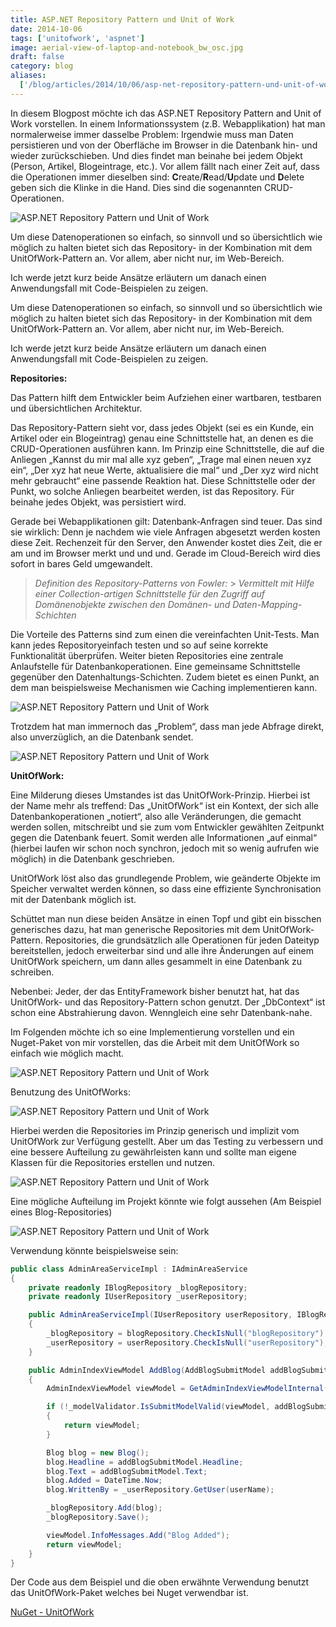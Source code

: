 ```yaml
---
title: ASP.NET Repository Pattern und Unit of Work
date: 2014-10-06
tags: ['unitofwork', 'aspnet']
image: aerial-view-of-laptop-and-notebook_bw_osc.jpg
draft: false
category: blog
aliases:
  ['/blog/articles/2014/10/06/asp-net-repository-pattern-und-unit-of-work/']
---
```


In diesem Blogpost möchte ich das ASP.NET Repository Pattern and Unit of Work vorstellen. In einem Informationssystem (z.B. Webapplikation) hat man normalerweise immer dasselbe Problem: Irgendwie muss man Daten persistieren und von der Oberfläche im Browser in die Datenbank hin- und wieder zurückschieben. Und dies findet man beinahe bei jedem Objekt (Person, Artikel, Blogeintrage, etc.). Vor allem fällt nach einer Zeit auf, dass die Operationen immer dieselben sind: **C**reate/**R**ead/**U**pdate und **D**elete geben sich die Klinke in die Hand. Dies sind die sogenannten CRUD-Operationen.

![ASP.NET Repository Pattern und Unit of Work](https://cdn.offering.solutions/img/articles/2014-10-06/01.png)

Um diese Datenoperationen so einfach, so sinnvoll und so übersichtlich wie möglich zu halten bietet sich das Repository- in der Kombination mit dem UnitOfWork-Pattern an. Vor allem, aber nicht nur, im Web-Bereich.

Ich werde jetzt kurz beide Ansätze erläutern um danach einen Anwendungsfall mit Code-Beispielen zu zeigen.

Um diese Datenoperationen so einfach, so sinnvoll und so übersichtlich wie möglich zu halten bietet sich das Repository- in der Kombination mit dem UnitOfWork-Pattern an. Vor allem, aber nicht nur, im Web-Bereich.

Ich werde jetzt kurz beide Ansätze erläutern um danach einen Anwendungsfall mit Code-Beispielen zu zeigen.

**Repositories:**

Das Pattern hilft dem Entwickler beim Aufziehen einer wartbaren, testbaren und übersichtlichen Architektur.

Das Repository-Pattern sieht vor, dass jedes Objekt (sei es ein Kunde, ein Artikel oder ein Blogeintrag) genau eine Schnittstelle hat, an denen es die CRUD-Operationen ausführen kann. Im Prinzip eine Schnittstelle, die auf die Anliegen „Kannst du mir mal alle xyz geben“, „Trage mal einen neuen xyz ein“, „Der xyz hat neue Werte, aktualisiere die mal“ und „Der xyz wird nicht mehr gebraucht“ eine passende Reaktion hat. Diese Schnittstelle oder der Punkt, wo solche Anliegen bearbeitet werden, ist das Repository. Für beinahe jedes Objekt, was persistiert wird.

Gerade bei Webapplikationen gilt: Datenbank-Anfragen sind teuer. Das sind sie wirklich: Denn je nachdem wie viele Anfragen abgesetzt werden kosten diese Zeit. Rechenzeit für den Server, den Anwender kostet dies Zeit, die er am und im Browser merkt und und und. Gerade im Cloud-Bereich wird dies sofort in bares Geld umgewandelt.

> _Definition des Repository-Patterns von Fowler:_ > _Vermittelt mit Hilfe einer Collection-artigen Schnittstelle für den Zugriff auf Domänenobjekte zwischen den Domänen- und Daten-Mapping-Schichten_

Die Vorteile des Patterns sind zum einen die vereinfachten Unit-Tests. Man kann jedes Repositoryeinfach testen und so auf seine korrekte Funktionalität überprüfen. Weiter bieten Repositories eine zentrale Anlaufstelle für Datenbankoperationen. Eine gemeinsame Schnittstelle gegenüber den Datenhaltungs-Schichten. Zudem bietet es einen Punkt, an dem man beispielsweise Mechanismen wie Caching implementieren kann.

![ASP.NET Repository Pattern und Unit of Work](https://cdn.offering.solutions/img/articles/2014-10-06/02.png)

Trotzdem hat man immernoch das „Problem“, dass man jede Abfrage direkt, also unverzüglich, an die Datenbank sendet.

![ASP.NET Repository Pattern und Unit of Work](https://cdn.offering.solutions/img/articles/2014-10-06/03.png)

**UnitOfWork:**

Eine Milderung dieses Umstandes ist das UnitOfWork-Prinzip. Hierbei ist der Name mehr als treffend: Das „UnitOfWork“ ist ein Kontext, der sich alle Datenbankoperationen „notiert“, also alle Veränderungen, die gemacht werden sollen, mitschreibt und sie zum vom Entwickler gewählten Zeitpunkt gegen die Datenbank feuert. Somit werden alle Informationen „auf einmal“ (hierbei laufen wir schon noch synchron, jedoch mit so wenig aufrufen wie möglich) in die Datenbank geschrieben.

UnitOfWork löst also das grundlegende Problem, wie geänderte Objekte im Speicher verwaltet werden können, so dass eine effiziente Synchronisation mit der Datenbank möglich ist.

Schüttet man nun diese beiden Ansätze in einen Topf und gibt ein bisschen generisches dazu, hat man generische Repositories mit dem UnitOfWork-Pattern. Repositories, die grundsätzlich alle Operationen für jeden Dateityp bereitstellen, jedoch erweiterbar sind und alle ihre Änderungen auf einem UnitOfWork speichern, um dann alles gesammelt in eine Datenbank zu schreiben.

Nebenbei: Jeder, der das EntityFramework bisher benutzt hat, hat das UnitOfWork- und das Repository-Pattern schon genutzt. Der „DbContext“ ist schon eine Abstrahierung davon. Wenngleich eine sehr Datenbank-nahe.

Im Folgenden möchte ich so eine Implementierung vorstellen und ein Nuget-Paket von mir vorstellen, das die Arbeit mit dem UnitOfWork so einfach wie möglich macht.

![ASP.NET Repository Pattern und Unit of Work](https://cdn.offering.solutions/img/articles/2014-10-06/04.png)

Benutzung des UnitOfWorks:

![ASP.NET Repository Pattern und Unit of Work](https://cdn.offering.solutions/img/articles/2014-10-06/05.png)

Hierbei werden die Repositories im Prinzip generisch und implizit vom UnitOfWork zur Verfügung gestellt. Aber um das Testing zu verbessern und eine bessere Aufteilung zu gewährleisten kann und sollte man eigene Klassen für die Repositories erstellen und nutzen.

![ASP.NET Repository Pattern und Unit of Work](https://cdn.offering.solutions/img/articles/2014-10-06/06.png)

Eine mögliche Aufteilung im Projekt könnte wie folgt aussehen (Am Beispiel eines Blog-Repositories)

![ASP.NET Repository Pattern und Unit of Work](https://cdn.offering.solutions/img/articles/2014-10-06/07.png)

Verwendung könnte beispielsweise sein:

```csharp
public class AdminAreaServiceImpl : IAdminAreaService
{
    private readonly IBlogRepository _blogRepository;
    private readonly IUserRepository _userRepository;

    public AdminAreaServiceImpl(IUserRepository userRepository, IBlogRepository blogRepository)
    {
        _blogRepository = blogRepository.CheckIsNull("blogRepository");
        _userRepository = userRepository.CheckIsNull("userRepository");
    }

    public AdminIndexViewModel AddBlog(AddBlogSubmitModel addBlogSubmitModel, string userName)
    {
        AdminIndexViewModel viewModel = GetAdminIndexViewModelInternal(null, addBlogSubmitModel);

        if (!_modelValidator.IsSubmitModelValid(viewModel, addBlogSubmitModel))
        {
            return viewModel;
        }

        Blog blog = new Blog();
        blog.Headline = addBlogSubmitModel.Headline;
        blog.Text = addBlogSubmitModel.Text;
        blog.Added = DateTime.Now;
        blog.WrittenBy = _userRepository.GetUser(userName);

        _blogRepository.Add(blog);
        _blogRepository.Save();

        viewModel.InfoMessages.Add("Blog Added");
        return viewModel;
    }
}
```

Der Code aus dem Beispiel und die oben erwähnte Verwendung benutzt das UnitOfWork-Paket welches bei Nuget verwendbar ist.

<a href="http://www.nuget.org/packages/OfferingSolutions.UnitOfWork.Structure/" target="_blank">NuGet - UnitOfWork</a>
